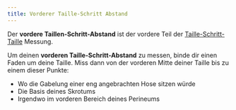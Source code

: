 ```yaml
---
title: Vorderer Taille-Schritt Abstand
---
```


Der **vordere Taillen-Schritt-Abstand** ist der vordere Teil der [Taille-Schritt-Taille](/docs/measurements/crossseam/) Messung.

Um deinen **vorderen Taille-Schritt-Abstand** zu messen, binde dir einen Faden um deine Taille. Miss dann von der vorderen Mitte deiner Taille bis zu einem dieser Punkte:

- Wo die Gabelung einer eng angebrachten Hose sitzen würde
- Die Basis deines Skrotums
- Irgendwo im vorderen Bereich deines Perineums
<MeasieImage />
